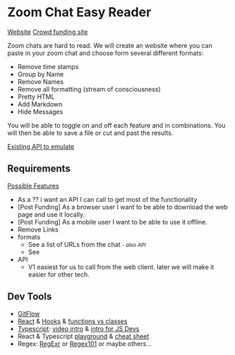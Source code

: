 # Zoom Chat Easy Reader

[Website](https://zoom-chat-easy-reader.netlify.app/) 
[Crowd funding site](https://www.gofundme.com/f/public-zoom-chat-formatter) 

Zoom chats are hard to read. We will create an website where you can paste in your zoom chat and choose form several different formats:

- Remove time stamps
- Group by Name
- Remove Names
- Remove all formatting (stream of consciousness)
- Pretty HTML
- Add Markdown
- Hide Messages

You will be able to toggle on and off each feature and in combinations. You will then be able to save a file or cut and past the results.

 
[Existing API to emulate](https://github.com/KeysAndValues/zoomchatter)

## Requirements

[Possible Features](https://github.com/michellenicolephillips/Zoom_Chat_Easy_Reader/projects/1)
- As a ?? i want an API I can call to get most of the functionality
- [Post Funding] As a browser user I want  to be able to download the web page and use it locally.
- [Post Funding] As a mobile user I want to be able to use it offline.
- Remove Links
- formats 
  - See a list of URLs from the chat <small><i>- also API</i></small>
  - See 
- API
  - V1 easiest for us to call from the web client. later we will make it easier for other tech.

## Dev Tools 

- [GitFlow](https://datasift.github.io/gitflow/IntroducingGitFlow.html)
- [React](https://reactjs.org/) & [Hooks](https://reactjs.org/docs/hooks-intro.html) & [functions vs classes](https://reactjs.org/docs/state-and-lifecycle.html#converting-a-function-to-a-class)
- [Typescript](https://www.typescriptlang.org/): [video intro](https://youtu.be/zQnBQ4tB3ZA) & [intro for JS Devs](https://www.typescriptlang.org/docs/handbook/typescript-in-5-minutes.html)
- React & Typescript [playground](https://www.typescriptlang.org/play?jsx=2&esModuleInterop=true&e=196#example/typescript-with-react) & [cheat sheet](https://github.com/typescript-cheatsheets/react#reacttypescript-cheatsheets)
- Regex: [RegExr](https://regexr.com/) or [Regex101](https://regex101.com/) or maybe others...
